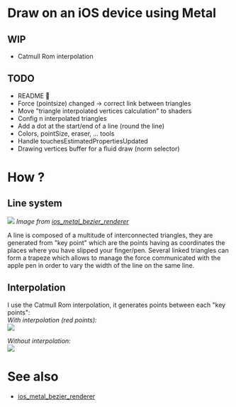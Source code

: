 # Draw on an iOS device using Metal

## WIP
- Catmull Rom interpolation

## TODO
- README 😬
- Force (pointsize) changed -> correct link between triangles
- Move "triangle interpolated vertices calculation" to shaders
- Config n interpolated triangles
- Add a dot at the start/end of a line (round the line)
- Colors, pointSize, eraser, ... tools
- Handle touchesEstimatedPropertiesUpdated
- Drawing vertices buffer for a fluid draw (norm selector)

# How ?
## Line system
![](https://github.com/eldade/ios_metal_bezier_renderer/blob/master/Wireframe_Screenshot.png)
*Image from [ios_metal_bezier_renderer](https://github.com/eldade/ios_metal_bezier_renderer)*  

A line is composed of a multitude of interconnected triangles, they are generated from "key point" which are the points having as coordinates the places where you have slipped your finger/pen. Several linked triangles can form a trapeze which allows to manage the force communicated with the apple pen in order to vary the width of the line on the same line.

## Interpolation
I use the Catmull Rom interpolation, it generates points between each "key points":  
*With interpolation (red points):*  
![](https://i.imgur.com/dZ98weR.jpg)  

*Without interpolation:*  
![](https://i.imgur.com/vXwH07o.jpg)  

# See also
- [ios_metal_bezier_renderer](https://github.com/eldade/ios_metal_bezier_renderer)
